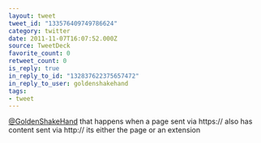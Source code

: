 ```yaml
---
layout: tweet
tweet_id: "133576409749786624"
category: twitter
date: 2011-11-07T16:07:52.000Z
source: TweetDeck
favorite_count: 0
retweet_count: 0
is_reply: true
in_reply_to_id: "132837622375657472"
in_reply_to_user: goldenshakehand
tags:
- tweet
---
```


[@GoldenShakeHand](https://twitter.com/@GoldenShakeHand) that happens when a page sent via https:// also has content sent via http:// its either the page or an extension
